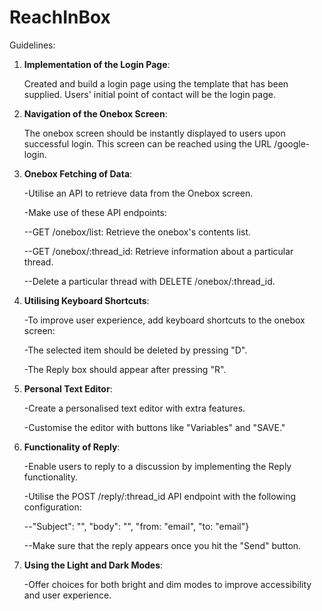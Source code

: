 # ReachInBox

Guidelines:

1. **Implementation of the Login Page**:
   
   Created and build a login page using the template that has been supplied. Users' initial point of contact will be the login page.

2. **Navigation of the Onebox Screen**:
   
   The onebox screen should be instantly displayed to users upon successful login. This screen can be reached using the URL /google-login.

3. **Onebox Fetching of Data**:
   
   -Utilise an API to retrieve data from the Onebox screen.
   
   -Make use of these API endpoints:
   
      --GET /onebox/list: Retrieve the onebox's contents list.
   
      --GET /onebox/:thread_id: Retrieve information about a particular thread.
   
      --Delete a particular thread with DELETE /onebox/:thread_id.
   

4. **Utilising Keyboard Shortcuts**:
   
   -To improve user experience, add keyboard shortcuts to the onebox screen:
   
   -The selected item should be deleted by pressing "D".
   
   -The Reply box should appear after pressing "R".

5. **Personal Text Editor**:
   
   -Create a personalised text editor with extra features.
   
   -Customise the editor with buttons like "Variables" and "SAVE."
   
6. **Functionality of Reply**:
   
   -Enable users to reply to a discussion by implementing the Reply functionality.
   
   -Utilise the POST /reply/:thread_id API endpoint with the following configuration:
   
      --"Subject": "", "body": "<html></html>", "from: "email", "to: "email"}
   
      --Make sure that the reply appears once you hit the "Send" button.
   
7. **Using the Light and Dark Modes**:
    
    -Offer choices for both bright and dim modes to improve accessibility and user experience.

